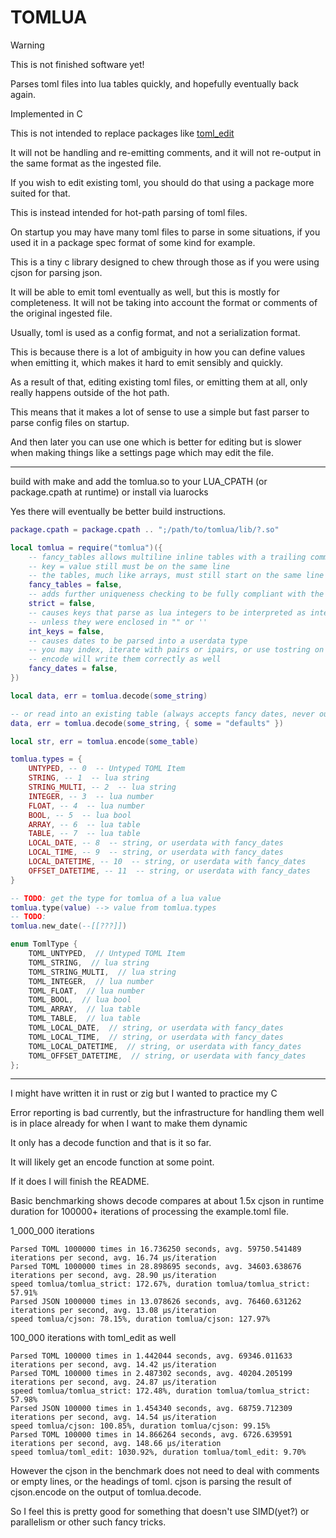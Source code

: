 # TOMLUA

> [!WARNING]
> This is not finished software yet!

Parses toml files into lua tables quickly, and hopefully eventually back again.

Implemented in C

This is not intended to replace packages like [toml_edit](https://github.com/nvim-neorocks/toml-edit.lua)

It will not be handling and re-emitting comments, and it will not re-output in the same format as the ingested file.

If you wish to edit existing toml, you should do that using a package more suited for that.

This is instead intended for hot-path parsing of toml files.

On startup you may have many toml files to parse in some situations, if you used it in a package spec format of some kind for example.

This is a tiny c library designed to chew through those as if you were using cjson for parsing json.

It will be able to emit toml eventually as well, but this is mostly for completeness. It will not be taking into account the format or comments of the original ingested file.

Usually, toml is used as a config format, and not a serialization format.

This is because there is a lot of ambiguity in how you can define values when emitting it,
which makes it hard to emit sensibly and quickly.

As a result of that, editing existing toml files, or emitting them at all, only really happens outside of the hot path.

This means that it makes a lot of sense to use a simple but fast parser to parse config files on startup.

And then later you can use one which is better for editing but is slower when making things like a settings page which may edit the file.

---

build with make and add the tomlua.so to your LUA_CPATH (or package.cpath at runtime) or install via luarocks

Yes there will eventually be better build instructions.

```lua
package.cpath = package.cpath .. ";/path/to/tomlua/lib/?.so"

local tomlua = require("tomlua")({
    -- fancy_tables allows multiline inline tables with a trailing comma
    -- key = value still must be on the same line
    -- the tables, much like arrays, must still start on the same line as their key as well
    fancy_tables = false,
    -- adds further uniqueness checking to be fully compliant with the toml spec
    strict = false,
    -- causes keys that parse as lua integers to be interpreted as integer keys
    -- unless they were enclosed in "" or ''
    int_keys = false,
    -- causes dates to be parsed into a userdata type
    -- you may index, iterate with pairs or ipairs, or use tostring on them
    -- encode will write them correctly as well
    fancy_dates = false,
})

local data, err = tomlua.decode(some_string)

-- or read into an existing table (always accepts fancy dates, never outputs fancy tables, currently unaffected by all other opts)
data, err = tomlua.decode(some_string, { some = "defaults" })

local str, err = tomlua.encode(some_table)

tomlua.types = {
    UNTYPED, -- 0  -- Untyped TOML Item
    STRING, -- 1  -- lua string
    STRING_MULTI, -- 2  -- lua string
    INTEGER, -- 3  -- lua number
    FLOAT, -- 4  -- lua number
    BOOL, -- 5  -- lua bool
    ARRAY, -- 6  -- lua table
    TABLE, -- 7  -- lua table
    LOCAL_DATE, -- 8  -- string, or userdata with fancy_dates
    LOCAL_TIME, -- 9  -- string, or userdata with fancy_dates
    LOCAL_DATETIME, -- 10  -- string, or userdata with fancy_dates
    OFFSET_DATETIME, -- 11  -- string, or userdata with fancy_dates
}

-- TODO: get the type for tomlua of a lua value
tomlua.type(value) --> value from tomlua.types
-- TODO:
tomlua.new_date(--[[???]])
```

```c
enum TomlType {
    TOML_UNTYPED,  // Untyped TOML Item
    TOML_STRING,  // lua string
    TOML_STRING_MULTI,  // lua string
    TOML_INTEGER,  // lua number
    TOML_FLOAT,  // lua number
    TOML_BOOL,  // lua bool
    TOML_ARRAY,  // lua table
    TOML_TABLE,  // lua table
    TOML_LOCAL_DATE,  // string, or userdata with fancy_dates
    TOML_LOCAL_TIME,  // string, or userdata with fancy_dates
    TOML_LOCAL_DATETIME,  // string, or userdata with fancy_dates
    TOML_OFFSET_DATETIME,  // string, or userdata with fancy_dates
};
```

---

I might have written it in rust or zig but I wanted to practice my C

Error reporting is bad currently, but the infrastructure for handling them well is in place already for when I want to make them dynamic

It only has a decode function and that is it so far.

It will likely get an encode function at some point.

If it does I will finish the README.

Basic benchmarking shows decode compares at about 1.5x cjson in runtime duration for 100000+ iterations of processing the example.toml file.

1_000_000 iterations

```
Parsed TOML 1000000 times in 16.736250 seconds, avg. 59750.541489 iterations per second, avg. 16.74 µs/iteration
Parsed TOML 1000000 times in 28.898695 seconds, avg. 34603.638676 iterations per second, avg. 28.90 µs/iteration
speed tomlua/tomlua_strict: 172.67%, duration tomlua/tomlua_strict: 57.91%
Parsed JSON 1000000 times in 13.078626 seconds, avg. 76460.631262 iterations per second, avg. 13.08 µs/iteration
speed tomlua/cjson: 78.15%, duration tomlua/cjson: 127.97%
```

100_000 iterations with toml_edit as well

```
Parsed TOML 100000 times in 1.442044 seconds, avg. 69346.011633 iterations per second, avg. 14.42 µs/iteration
Parsed TOML 100000 times in 2.487302 seconds, avg. 40204.205199 iterations per second, avg. 24.87 µs/iteration
speed tomlua/tomlua_strict: 172.48%, duration tomlua/tomlua_strict: 57.98%
Parsed JSON 100000 times in 1.454340 seconds, avg. 68759.712309 iterations per second, avg. 14.54 µs/iteration
speed tomlua/cjson: 100.85%, duration tomlua/cjson: 99.15%
Parsed TOML 100000 times in 14.866264 seconds, avg. 6726.639591 iterations per second, avg. 148.66 µs/iteration
speed tomlua/toml_edit: 1030.92%, duration tomlua/toml_edit: 9.70%
```

However the cjson in the benchmark does not need to deal with comments or empty lines, or the headings of toml.
cjson is parsing the result of cjson.encode on the output of tomlua.decode.

So I feel this is pretty good for something that doesn't use SIMD(yet?) or parallelism or other such fancy tricks.
